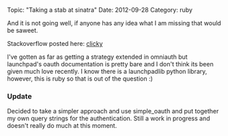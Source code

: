 Topic: "Taking a stab at sinatra"
Date: 2012-09-28
Category: ruby

And it is not going well, if anyone has any idea what I am missing
that would be saweet.

Stackoverflow posted here: [clicky][so-ruby-fail]

I've gotten as far as getting a strategy extended in omniauth but
launchpad's oauth documentation is pretty bare and I don't think its
been given much love recently. I know there is a launchpadlib python
library, however, this is ruby so that is out of the question :)

[so-ruby-fail]: http://bit.ly/QzKmaH

### Update

Decided to take a simpler approach and use simple_oauth and put
together my own query strings for the authentication. Still a work in
progress and doesn't really do much at this moment.
